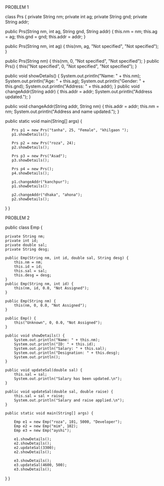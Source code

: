 PROBLEM 1

class Prs {
   private String nm;
   private int ag;
   private String gnd;
   private String addr;

   public Prs(String nm, int ag, String gnd, String addr) {
       this.nm = nm;
       this.ag = ag;
       this.gnd = gnd;
       this.addr = addr;
   }

   public Prs(String nm, int ag) {
       this(nm, ag, "Not specified", "Not specified");
   }

   public Prs(String nm) {
       this(nm, 0, "Not specified", "Not specified");
   }
   public Prs() {
       this("Not specified", 0, "Not specified", "Not specified");
   }
   
   public void showDetails() {
       System.out.println("Name: " + this.nm);
       System.out.println("Age: " + this.ag);
       System.out.println("Gender: " + this.gnd);
       System.out.println("Address: " + this.addr);
   }
   public void changeAddr(String addr) {
       this.addr = addr;
       System.out.println("Address updated.");
   }
   
   public void changeAddr(String addr, String nm) {
       this.addr = addr;
       this.nm = nm;
       System.out.println("Address and name updated.");
   }

   public static void main(String[] args) {
    
       Prs p1 = new Prs("tanha", 25, "Female", "khilgaon ");
       p1.showDetails();
     
       Prs p2 = new Prs("roza", 24);
       p2.showDetails();

       Prs p3 = new Prs("Asad");
       p3.showDetails();

       Prs p4 = new Prs();
       p4.showDetails();

       p1.changeAddr("kanchpur");
       p1.showDetails():

       p2.changeAddr("dhaka", "ahona");
       p2.showDetails();
   }
}



PROBLEM 2


public class Emp {
    
    private String nm;
    private int id;
    private double sal;
    private String desg;

    public Emp(String nm, int id, double sal, String desg) {
        this.nm = nm;
        this.id = id;
        this.sal = sal;
        this.desg = desg;
    }
    public Emp(String nm, int id) {
        this(nm, id, 0.0, "Not Assigned");
    }

    public Emp(String nm) {
        this(nm, 0, 0.0, "Not Assigned");
    }

    public Emp() {
        this("Unknown", 0, 0.0, "Not Assigned");
    }

    public void showDetails() {
        System.out.println("Name: " + this.nm);
        System.out.println("ID: " + this.id);
        System.out.println("Salary: " + this.sal);
        System.out.println("Designation: " + this.desg);
        System.out.println();
    }
 
    public void updateSal(double sal) {
        this.sal = sal;
        System.out.println("Salary has been updated.\n");
    }

    public void updateSal(double sal, double raise) {
        this.sal = sal + raise;
        System.out.println("Salary and raise applied.\n");
    }

    public static void main(String[] args) {
     
        Emp e1 = new Emp("roza", 101, 5000, "Developer");
        Emp e2 = new Emp("mim", 102);
        Emp e3 = new Emp("ayshi");

        e1.showDetails();
        e2.showDetails();
        e2.updateSal(3300);
        e2.showDetails();

        e3.showDetails();
        e3.updateSal(4600, 500);
        e3.showDetails();
 }
}



















